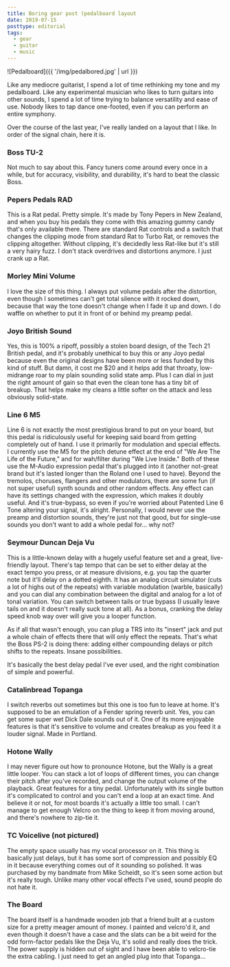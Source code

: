 ```yaml
---
title: Boring gear post (pedalboard layout
date: 2019-07-15
posttype: editorial
tags:
  - gear
  - guitar
  - music
---
```


![Pedalboard]({{ '/img/pedalbored.jpg' | url }})

Like any mediocre guitarist, I spend a lot of time rethinking my tone and my pedalboard. Like any experimental musician who likes to turn guitars into other sounds, I spend a lot of time trying to balance versatility and ease of use. Nobody likes to tap dance one-footed, even if you can perform an entire symphony.

Over the course of the last year, I've really landed on a layout that I like. In order of the signal chain, here it is.

### Boss TU-2
Not much to say about this. Fancy tuners come around every once in a while, but for accuracy, visibility, and durability, it's hard to beat the classic Boss.

### Pepers Pedals RAD
This is a Rat pedal. Pretty simple. It's made by Tony Pepers in New Zealand, and when you buy his pedals they come with this amazing gummy candy that's only available there. There are standard Rat controls and a switch that changes the clipping mode from standard Rat to Turbo Rat, or removes the clipping altogether. Without clipping, it's decidedly less Rat-like but it's still a very hairy fuzz. I don't stack overdrives and distortions anymore. I just crank up a Rat.

### Morley Mini Volume
I love the size of this thing. I always put volume pedals after the distortion, even though I sometimes can't get total silence with it rocked down, because that way the tone doesn't change when I fade it up and down. I do waffle on whether to put it in front of or behind my preamp pedal.

### Joyo British Sound
Yes, this is 100% a ripoff, possibly a stolen board design, of the Tech 21 British pedal, and it's probably unethical to buy this or any Joyo pedal because even the original designs have been more or less funded by this kind of stuff. But damn, it cost me $20 and it helps add that throaty, low-midrange roar to my plain sounding solid state amp. Plus I can dial in just the right amount of gain so that even the clean tone has a tiny bit of breakup. That helps make my cleans a little softer on the attack and less obviously solid-state.

### Line 6 M5
Line 6 is not exactly the most prestigious brand to put on your board, but this pedal is ridiculously useful for keeping said board from getting completely out of hand. I use it primarily for modulation and special effects. I currently use the M5 for the pitch detune effect at the end of "We Are The Life of the Future," and for wah/filter during "We Live Inside." Both of these use the M-Audio expression pedal that's plugged into it (another not-great brand but it's lasted longer than the Roland one I used to have). Beyond the tremolos, choruses, flangers and other modulators, there are some fun (if not super useful) synth sounds and other random effects. Any effect can have its settings changed with the expression, which makes it doubly useful. And it's true-bypass, so even if you're worried about Patented Line 6 Tone altering your signal, it's alright. Personally, I would never use the preamp and distortion sounds, they're just not that good, but for single-use sounds you don't want to add a whole pedal for... why not?

### Seymour Duncan Deja Vu
This is a little-known delay with a hugely useful feature set and a great, live-friendly layout. There's tap tempo that can be set to either delay at the exact tempo you press, or at measure divisions, e.g. you tap the quarter note but it'll delay on a dotted eighth. It has an analog circuit simulator (cuts a lot of highs out of the repeats) with variable modulation (warble, basically) and you can dial any combination between the digital and analog for a lot of tonal variation. You can switch between tails or true bypass (I usually leave tails on and it doesn't really suck tone at all). As a bonus, cranking the delay speed knob way over will give you a looper function.

As if all that wasn't enough, you can plug a TRS into its "insert" jack and put a whole chain of effects there that will only effect the repeats. That's what the Boss PS-2 is doing there: adding either compounding delays or pitch shifts to the repeats. Insane possibilities.

It's basically the best delay pedal I've ever used, and the right combination of simple and powerful.

### Catalinbread Topanga
I switch reverbs out sometimes but this one is too fun to leave at home. It's supposed to be an emulation of a Fender spring reverb unit. Yes, you can get some super wet Dick Dale sounds out of it. One of its more enjoyable features is that it's sensitive to volume and creates breakup as you feed it a louder signal. Made in Portland.

### Hotone Wally
I may never figure out how to pronounce Hotone, but the Wally is a great little looper. You can stack a lot of loops of different times, you can change their pitch after you've recorded, and change the output volume of the playback. Great features for a tiny pedal. Unfortunately with its single button it's complicated to control and you can't end a loop at an exact time. And believe it or not, for most boards it's actually a little too small. I can't manage to get enough Velcro on the thing to keep it from moving around, and there's nowhere to zip-tie it.

### TC Voicelive (not pictured)
The empty space usually has my vocal processor on it. This thing is basically just delays, but it has some sort of compression and possibly EQ in it because everything comes out of it sounding so polished. It was purchased by my bandmate from Mike Scheidt, so it's seen some action but it's really tough. Unlike many other vocal effects I've used, sound people do not hate it.

### The Board
The board itself is a handmade wooden job that a friend built at a custom size for a pretty meager amount of money. I painted and velcro'd it, and even though it doesn't have a case and the slats can be a bit weird for the odd form-factor pedals like the Deja Vu, it's solid and really does the trick. The power supply is hidden out of sight and I have been able to velcro-tie the extra cabling. I just need to get an angled plug into that Topanga...
